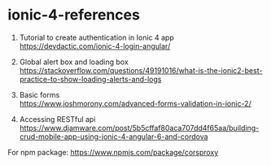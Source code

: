 # ionic-4-references

1. Tutorial to create authentication in Ionic 4 app<br/>
https://devdactic.com/ionic-4-login-angular/

2. Global alert box and loading box<br/>
https://stackoverflow.com/questions/49191016/what-is-the-ionic2-best-practice-to-show-loading-alerts-and-logs

3. Basic forms<br/>
https://www.joshmorony.com/advanced-forms-validation-in-ionic-2/

4. Accessing RESTful api<br/>
https://www.djamware.com/post/5b5cffaf80aca707dd4f65aa/building-crud-mobile-app-using-ionic-4-angular-6-and-cordova

For npm package: https://www.npmjs.com/package/corsproxy
